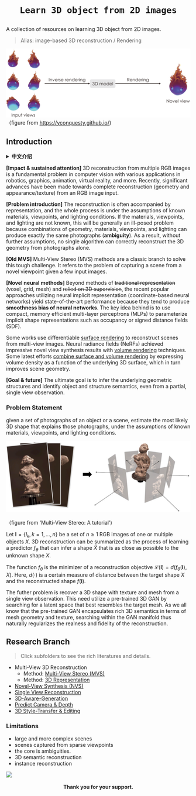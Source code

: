 # <p align=center>`Learn 3D object from 2D images` </p>

A collection of resources on learning 3D object from 2D images. 

> Alias: image-based 3D reconstruction / Rendering

![The novel view synthesis problem](https://raw.githubusercontent.com/yzy1996/Image-Hosting/master/202211281049809.png)（figure from https://yconquesty.github.io/)

## Introduction

<details><summary><b>中文介绍</b></summary><p>
这一任务是从一组多视角的图像中，学习出一个3D模型，然后再渲染得到其他视角的图像。因此我们可以将它拆分为两个部分，前一部分叫逆渲染 （inverse rendering），为什么这样叫呢，是因为渲染过程是从3D模型到2D图像的投影，那么反过来，从图像得到模型，就是逆渲染；后一部分就是渲染。
</p></details>

**[Impact & sustained attention]** 3D reconstruction from multiple RGB images is a fundamental problem in computer vision with various applications in robotics, graphics, animation, virtual reality, and more. Recently, significant advances have been made towards complete reconstruction (geometry and appearance/texture) from an RGB image input.

**[Problem introduction]** The reconstruction is often accompanied by representation, and the whole process is under the assumptions of known materials, viewpoints, and lighting conditions. If the materials, viewpoints, and lighting are not known, this will be generally an ill-posed problem because combinations of geometry, materials, viewpoints, and lighting can produce exactly the same photographs (**ambiguity**). As a result, without further assumptions, no single algorithm can correctly reconstruct the 3D geometry from photographs alone.

**[Old MVS]** Multi-View Stereo (MVS) methods are a classic branch to solve this tough challenge. It refers to the problem of capturing a scene from a novel viewpoint given a few input images.

**[Novel neural methods]** Beyond methods of ~~traditional representation~~ (voxel, grid, mesh) and ~~relied on 3D supervision~~, the recent popular approaches utilizing neural implicit representation (coordinate-based neural networks) yield state-of-the-art performance because they tend to produce **smoothness bias of neural networks**. The key idea behind is to use compact, memory efficient multi-layer perceptrons (MLPs) to parameterize implicit shape representations such as occupancy or signed distance fields (SDF). 

Some works use differentiable <u>surface rendering</u> to reconstruct scenes from multi-view images. Neural radiance fields (NeRFs) achieved impressive novel view synthesis results with <u>volume rendering</u> techniques. Some latest efforts <u>combine surface and volume rendering</u> by expressing volume density as a function of the underlying 3D surface, which in turn improves scene geometry.

**[Goal & future]** The ultimate goal is to infer the underlying geometric structures and identify object and structure semantics, even from a partial, single view observation.



### Problem Statement

given a set of photographs of an object or a scene, estimate the most likely 3D shape that explains those photographs, under the assumptions of known materials, viewpoints, and lighting conditions.

<img src="https://raw.githubusercontent.com/yzy1996/Image-Hosting/master/20211121113332.png" alt="image from" style="zoom:50%;" />

（figure from 'Multi-View Stereo: A tutorial')

Let $\mathbf{I} = \{I_k, k=1, \dots, n\}$ be a set of $n \ge 1$ RGB images of one or multiple objects $X$. 3D reconstruction can be summarized as the process of learning a predictor $f_\theta$ that can infer a shape $\hat{X}$ that is as close as possible to the unknown shape $X$.

The function $f_{\theta}$ is the minimizer of a reconstruction objective $\mathcal{L}(\mathbf{I}) = d(f_\theta (\mathbf{I}), X)$. Here, $d(\cdot)$ is a certain measure of distance between the target shape $X$ and the reconstructed shape $f(\mathbf{i})$.



The futher problem is recover a 3D shape with texture and mesh from a single view observation. This need utilize a pre-trained 3D GAN by searching for a latent space that best resembles the target mesh. As we all know that the pre-trained GAN encapsulates rich 3D semantics in terms of mesh geometry and texture, searching within the GAN manifold thus naturally regularizes the realness and fidelity of the reconstruction.



## Research Branch

> Click subfolders to see the rich literatures and details. 

- Multi-View 3D Reconstruction
  - Method: [Multi-View Stereo (MVS)](./Multi-View%20Stereo%20(MVS))
  - Method: [3D Representation](./3D%20Representation%20and%20Reconstruction)
- [Novel-View Synthesis (NVS)](./Novel-View%20Synthesis%20(NVS))
- [Single View Reconstruction](./Single%20View%20Reconstruction)
- [3D-Aware-Generation](./3D-Aware-Generation)
- [Predict Camera & Depth](./Predict%20Camera%20&%20Depth)
- [3D Style-Transfer & Editing](./Style-Transfer%20&%20Editing)



### Limitations

- large and more complex scenes
- scenes captured from sparse viewpoints
- the core is ambiguities.
- 3D semantic reconstruction
- instance reconstruction


<img src="https://api.star-history.com/svg?repos=yzy1996/Awesome-Learn-3D-From-2D&type=Date">

<p align="center"><strong>Thank you for your support.</strong></p>

